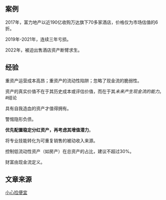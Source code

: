 ## 案例

2017年，富力地产以近190亿收购万达旗下70多家酒店，价格仅为市场估值的6折。

2019年-2021年，连续三年亏损。

2022年，被迫出售酒店资产断臂求生。

## 经验

重资产运营成本高昂；重资产的流动性陷阱；忽略了现金流的脆弱性。

资产的真实价值不在于其历史成本或评估价值，而在于其*未来产生现金流的能力*。 #结论 

具有自我造血的资产才值得拥有。

警惕隐形负债。

**优先配置稳定分红资产，再考虑其增值潜力**。

将专业技能转化为可重复销售的被动收入来源。

控制低流动性资产（如房产）在总资产的占比，建议不超过30%。

财富由现金流定义。

## 文章来源

[小心捡便宜](https://mp.weixin.qq.com/s?__biz=MjM5ODAyMjg3Ng==&mid=2650758496&idx=1&sn=21ffd3e251def097a3322bcccc3ee767&chksm=bfcb2289c9ff9af8950338b85a2360b51314617f6cc59452eb651012d3373ffaebfa30754231#rd)
